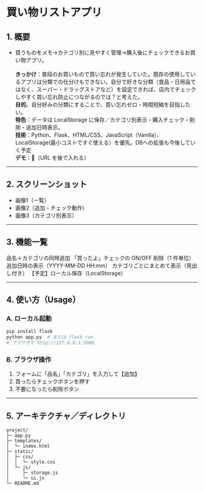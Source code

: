# 買い物リストアプリ

## 1. 概要

* 買うものをメモ→カテゴリ別に見やすく管理→購入後にチェックできるお買い物アプリ。<br><br>
**きっかけ**：普段のお買いもので買い忘れが発生していた。既存の使用しているアプリは分類での仕分けもできない。自分で好きな分類（食品・日用品ではなく、スーパー・ドラッグストアなど）を設定できれば、店内でチェックしやすく買い忘れ防止につながるのでは？と考えた。<br>
 **目的**。自分好みの分類にすることで、買い忘れゼロ・時間短縮を目指したい。<br>
 **特色**：データは LocalStorage に保存／カテゴリ別表示・購入チェック・削除・追加日時表示。<br>
 **技術**：Python、Flask、HTML/CSS、JavaScript（Vanilla）、LocalStorage(最小コストですぐ使える）を優先。DBへの拡張も今後していく予定<br>
 **デモ**：🔗（URL を後で入れる）<br>

---

## 2. スクリーンショット

* 画像1（一覧）
* 画像2（追加・チェック動作）
* 画像3（カテゴリ別表示）

---

## 3. 機能一覧

品名＋カテゴリの同時追加
「買ったよ」チェックの ON/OFF
削除（1 件単位）
追加日時の表示（YYYY-MM-DD HH\:mm）
カテゴリごとにまとめて表示（見出し付き）
【予定】ローカル保存（LocalStorage）

---

## 4. 使い方（Usage）

### A. ローカル起動

```bash
pip install flask
python app.py  # または flask run
# ブラウザで http://127.0.0.1:5000
```

### B. ブラウザ操作

1. フォームに「品名」「カテゴリ」を入力して【追加】
2. 買ったらチェックボタンを押す
3. 不要になったら削除ボタン

---

## 5. アーキテクチャ／ディレクトリ

```
project/
├─ app.py                 
├─ templates/
│  └─ index.html          
├─ static/
│  ├─ css/
│  │  └─ style.css
│  └─ js/
│     ├─ storage.js       
│     └─ ui.js            
└─ README.md
```
